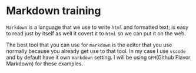# Markdown training

`Markdown` is a language that we use to write `html` and formatted text; is easy to read just by itself as well it covert it to `html` so we can put it on the web.

The best tool that you can use for `markdown` is the editor that you use normally because you already get use to that tool. In my case I use `vscode` and by default have it own `markdown` setting. I will be using `GFM`(Github Flavor Markdown) for these examples.


